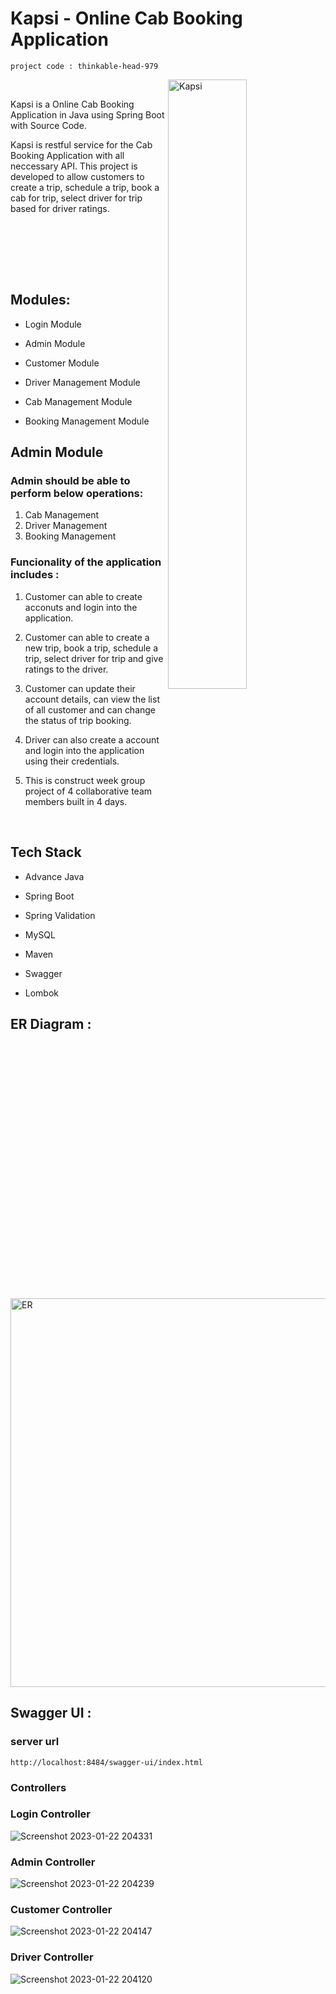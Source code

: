 # Kapsi - Online Cab Booking Application
`project code : thinkable-head-979`

<img src="https://user-images.githubusercontent.com/105943862/213908651-77262461-1c3e-4b85-8622-0aa71f285354.png" alt="Kapsi" width = "50%" align=right > 
</br>

Kapsi is a Online Cab Booking Application in Java using Spring Boot with Source Code. 

Kapsi is restful service for the Cab Booking Application with all neccessary API. This project is developed to allow customers to create a trip, schedule a trip, book a cab for trip, select driver for trip based for driver ratings.

</br></br></br>


                  
</br>

## Modules:

-	Login Module

- Admin Module

-	Customer Module

-	Driver Management Module

-	Cab Management Module

-	Booking Management Module


## Admin Module
### Admin should be able to perform below operations:
1. Cab Management 
2. Driver Management
3. Booking Management


### Funcionality of the application includes : 

1. Customer can able to create acconuts and login into the application.

2. Customer can able to create a new trip, book a trip, schedule a trip, select driver for trip and give ratings to the driver.

3. Customer can update their account details, can view the list of all customer and can change the status of trip booking.

4. Driver can also create a account and login into the application using their credentials.

5. This is construct week group project of 4 collaborative team members built in 4 days.

</br>

## Tech Stack 

- Advance Java

- Spring Boot 

- Spring Validation

- MySQL

- Maven

- Swagger

- Lombok

## ER Diagram : 

<img width="622" alt="ER" src="https://user-images.githubusercontent.com/77963675/213923642-96b6dcc2-8eb8-46f8-b6a1-06cecd729951.png">


## Swagger UI :

### server url
`` http://localhost:8484/swagger-ui/index.html ``

### Controllers

### Login Controller
![Screenshot 2023-01-22 204331](https://user-images.githubusercontent.com/105943862/213923455-0b5390b5-00fa-4d97-972b-dec876f0af15.png)


### Admin Controller
![Screenshot 2023-01-22 204239](https://user-images.githubusercontent.com/105943862/213923473-233f5ac6-80a4-46b9-ac4b-b0a122a081ef.png)


### Customer Controller
![Screenshot 2023-01-22 204147](https://user-images.githubusercontent.com/105943862/213923508-3d0dd521-edec-477e-90c1-2445227edd90.png)


### Driver Controller
![Screenshot 2023-01-22 204120](https://user-images.githubusercontent.com/105943862/213923522-fa2918f5-17f9-4eec-bea7-c081d08fd598.png)

